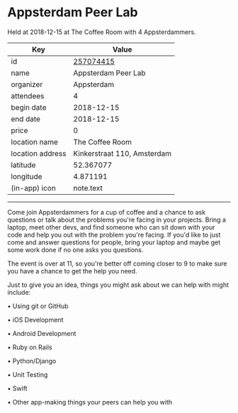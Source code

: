 # Appsterdam Peer Lab
Held at 2018-12-15 at The Coffee Room with 4 Appsterdammers.
        
|Key|Value
|---|---|
|id|[257074415](https://www.meetup.com/appsterdam/events/257074415/)|
|name|Appsterdam Peer Lab|
|organizer|Appsterdam|
|attendees|4|
|begin date|2018-12-15|
|end date|2018-12-15|
|price|0|
|location name|The Coffee Room|
|location address|Kinkerstraat 110, Amsterdam|
|latitude|52.367077|
|longitude|4.871191|
|(in-app) icon|note.text|

---

Come join Appsterdammers for a cup of coffee and a chance to ask questions or talk about the problems you're facing in your projects. Bring a laptop, meet other devs, and find someone who can sit down with your code and help you out with the problem you're facing. If you'd like to just come and answer questions for people, bring your laptop and maybe get some work done if no one asks you questions.

The event is over at 11, so you're better off coming closer to 9 to make sure you have a chance to get the help you need.

Just to give you an idea, things you might ask about we can help with might include:

• Using git or GitHub

• iOS Development

• Android Development

• Ruby on Rails

• Python/Django

• Unit Testing

• Swift

• Other app-making things your peers can help you with


